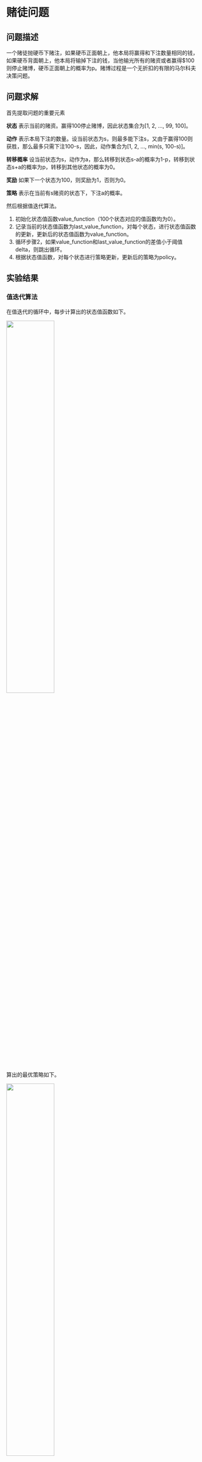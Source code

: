 # 赌徒问题

## 问题描述

一个赌徒抛硬币下赌注，如果硬币正面朝上，他本局将赢得和下注数量相同的钱，如果硬币背面朝上，他本局将输掉下注的钱，当他输光所有的赌资或者赢得$100则停止赌博，硬币正面朝上的概率为p。赌博过程是一个无折扣的有限的马尔科夫决策问题。


## 问题求解

首先提取问题的重要元素

**状态** 表示当前的赌资。赢得100停止赌博，因此状态集合为[1, 2, ..., 99, 100]。

**动作** 表示本局下注的数量。设当前状态为s，则最多能下注s，又由于赢得100则获胜，那么最多只需下注100-s，因此，动作集合为[1, 2, ..., min(s, 100-s)]。

**转移概率** 设当前状态为s，动作为a，那么转移到状态s-a的概率为1-p，转移到状态s+a的概率为p，转移到其他状态的概率为0。

**奖励** 如果下一个状态为100，则奖励为1，否则为0。

**策略** 表示在当前有s赌资的状态下，下注a的概率。

然后根据值迭代算法。

1. 初始化状态值函数value_function（100个状态对应的值函数均为0）。
2. 记录当前的状态值函数为last_value_function，对每个状态，进行状态值函数的更新，更新后的状态值函数为value_function。
3. 循环步骤2，如果value_function和last_value_function的差值小于阈值delta，则跳出循环。
4. 根据状态值函数，对每个状态进行策略更新，更新后的策略为policy。

## 实验结果

### 值迭代算法

在值迭代的循环中，每步计算出的状态值函数如下。

<img width="50%" height="50%" src="https://github.com/persistforever/ReinforcementLearning/blob/master/gambler/experiments/value1.png?raw=true">

算出的最优策略如下。

<img width="50%" height="50%" src="https://github.com/persistforever/ReinforcementLearning/blob/master/gambler/experiments/policy1.png?raw=true">

### 策略迭代算法

在策略迭代的循环中，每步计算出的状态值函数如下。

<img width="50%" height="50%" src="https://github.com/persistforever/ReinforcementLearning/blob/master/gambler/experiments/value2.png?raw=true">

算出的最优策略如下。

<img width="50%" height="50%" src="https://github.com/persistforever/ReinforcementLearning/blob/master/gambler/experiments/policy2.png?raw=true">

### 效率对比

策略迭代算法耗时0.334秒，值函数计算次数为525次。

值迭代算法耗时0.044秒，值函数计算次数为27次。

而两者算出的目标策略几乎相同，因此得出结论，值迭代算法比策略迭代算法效率更高。
